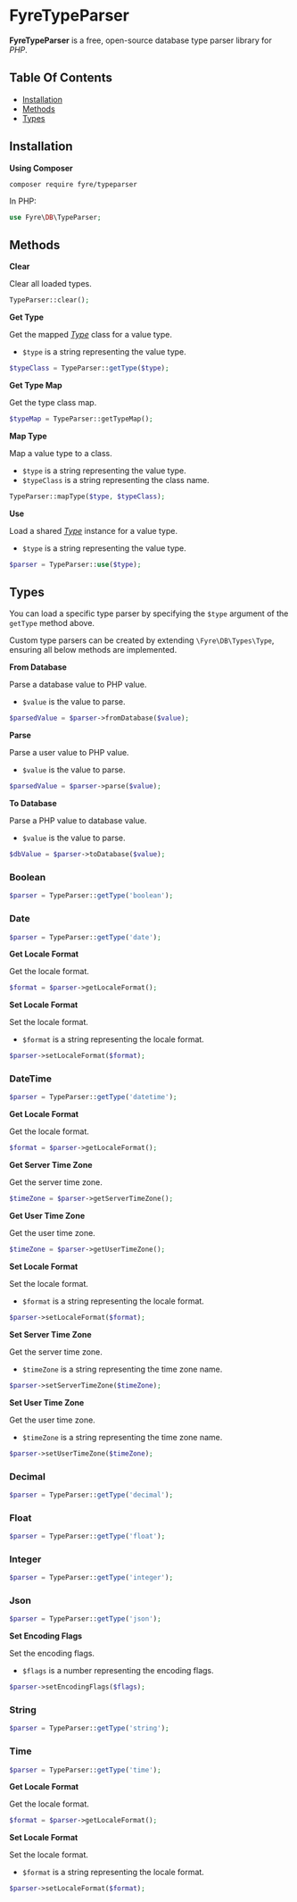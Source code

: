 # FyreTypeParser

**FyreTypeParser** is a free, open-source database type parser library for *PHP*.


## Table Of Contents
- [Installation](#installation)
- [Methods](#methods)
- [Types](#types)



## Installation

**Using Composer**

```
composer require fyre/typeparser
```

In PHP:

```php
use Fyre\DB\TypeParser;
```


## Methods

**Clear**

Clear all loaded types.

```php
TypeParser::clear();
```

**Get Type**

Get the mapped [*Type*](#types) class for a value type.

- `$type` is a string representing the value type.

```php
$typeClass = TypeParser::getType($type);
```

**Get Type Map**

Get the type class map.

```php
$typeMap = TypeParser::getTypeMap();
```

**Map Type**

Map a value type to a class.

- `$type` is a string representing the value type.
- `$typeClass` is a string representing the class name.

```php
TypeParser::mapType($type, $typeClass);
```

**Use**

Load a shared [*Type*](#types) instance for a value type.

- `$type` is a string representing the value type.

```php
$parser = TypeParser::use($type);
```


## Types

You can load a specific type parser by specifying the `$type` argument of the `getType` method above.

Custom type parsers can be created by extending `\Fyre\DB\Types\Type`, ensuring all below methods are implemented.

**From Database**

Parse a database value to PHP value.

- `$value` is the value to parse.

```php
$parsedValue = $parser->fromDatabase($value);
```

**Parse**

Parse a user value to PHP value.

- `$value` is the value to parse.

```php
$parsedValue = $parser->parse($value);
```

**To Database**

Parse a PHP value to database value.

- `$value` is the value to parse.

```php
$dbValue = $parser->toDatabase($value);
```

### Boolean

```php
$parser = TypeParser::getType('boolean');
```

### Date

```php
$parser = TypeParser::getType('date');
```

**Get Locale Format**

Get the locale format.

```php
$format = $parser->getLocaleFormat();
```

**Set Locale Format**

Set the locale format.

- `$format` is a string representing the locale format.

```php
$parser->setLocaleFormat($format);
```

### DateTime

```php
$parser = TypeParser::getType('datetime');
```

**Get Locale Format**

Get the locale format.

```php
$format = $parser->getLocaleFormat();
```

**Get Server Time Zone**

Get the server time zone.

```php
$timeZone = $parser->getServerTimeZone();
```

**Get User Time Zone**

Get the user time zone.

```php
$timeZone = $parser->getUserTimeZone();
```

**Set Locale Format**

Set the locale format.

- `$format` is a string representing the locale format.

```php
$parser->setLocaleFormat($format);
```

**Set Server Time Zone**

Get the server time zone.

- `$timeZone` is a string representing the time zone name.

```php
$parser->setServerTimeZone($timeZone);
```

**Set User Time Zone**

Get the user time zone.

- `$timeZone` is a string representing the time zone name.

```php
$parser->setUserTimeZone($timeZone);
```

### Decimal

```php
$parser = TypeParser::getType('decimal');
```

### Float

```php
$parser = TypeParser::getType('float');
```

### Integer

```php
$parser = TypeParser::getType('integer');
```

### Json

```php
$parser = TypeParser::getType('json');
```

**Set Encoding Flags**

Set the encoding flags.

- `$flags` is a number representing the encoding flags.

```php
$parser->setEncodingFlags($flags);
```

### String

```php
$parser = TypeParser::getType('string');
```

### Time

```php
$parser = TypeParser::getType('time');
```

**Get Locale Format**

Get the locale format.

```php
$format = $parser->getLocaleFormat();
```

**Set Locale Format**

Set the locale format.

- `$format` is a string representing the locale format.

```php
$parser->setLocaleFormat($format);
```